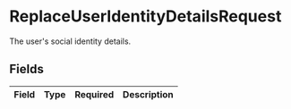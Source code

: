 # ReplaceUserIdentityDetailsRequest

The user's social identity details.


## Fields

| Field       | Type        | Required    | Description |
| ----------- | ----------- | ----------- | ----------- |